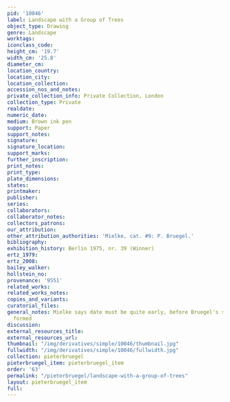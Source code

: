 ```yaml
---
pid: '10046'
label: Landscape with a Group of Trees
object_type: Drawing
genre: Landscape
worktags:
iconclass_code:
height_cm: '19.7'
width_cm: '25.8'
diameter_cm:
location_country:
location_city:
location_collection:
accession_nos_and_notes:
private_collection_info: Private Collection, London
collection_type: Private
realdate:
numeric_date:
medium: Brown ink pen
support: Paper
support_notes:
signature:
signature_location:
support_marks:
further_inscription:
print_notes:
print_type:
plate_dimensions:
states:
printmaker:
publisher:
series:
collaborators:
collaborator_notes:
collectors_patrons:
our_attribution:
other_attribution_authorities: 'Mielke, cat. #9: P. Bruegel.'
bibliography:
exhibition_history: Berlin 1975, nr. 39 (Winner)
ertz_1979:
ertz_2008:
bailey_walker:
hollstein_no:
provenance: '9551'
related_works:
related_works_notes:
copies_and_variants:
curatorial_files:
general_notes: Mielke says date must be quite early, before Bruegel's style is fully
  formed
discussion:
external_resources_title:
external_resources_url:
thumbnail: "/img/derivatives/simple/10046/thumbnail.jpg"
fullwidth: "/img/derivatives/simple/10046/fullwidth.jpg"
collection: pieterbruegel
pieterbruegel_item: pieterbruegel_item
order: '63'
permalink: "/pieterbruegel/landscape-with-a-group-of-trees"
layout: pieterbruegel_item
full:
---
```

